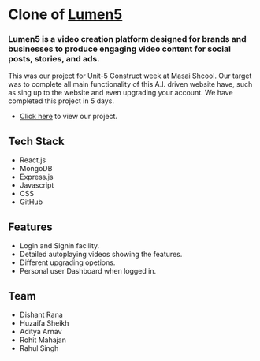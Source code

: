 # Clone of [Lumen5](https://lumen5.com/)
### Lumen5 is a video creation platform designed for brands and businesses to produce engaging video content for social posts, stories, and ads. 
 This was our project for Unit-5 Construct week at Masai Shcool. Our target was to complete all main functionality of this A.I. driven website have, such as sing up to the website and even upgrading your account. We have completed this project in 5 days.
 * [Click here](*) to view our project.
 ## Tech Stack
 
 * React.js
* MongoDB
* Express.js
* Javascript
* CSS
* GitHub

## Features

- Login and Signin facility.
- Detailed autoplaying videos showing the features.
- Different upgrading opetions.
- Personal user Dashboard when logged in. 


## Team

- Dishant Rana
- Huzaifa Sheikh
- Aditya Arnav
- Rohit Mahajan
- Rahul Singh
